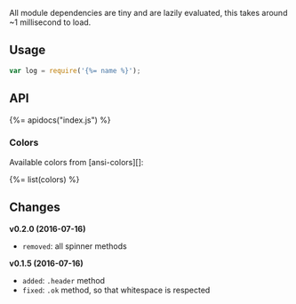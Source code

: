 All module dependencies are tiny and are lazily evaluated, this takes around ~1 millisecond to load.

## Usage

```js
var log = require('{%= name %}');
```

## API 

{%= apidocs("index.js") %}

### Colors
Available colors from [ansi-colors][]:

{%= list(colors) %}

## Changes

**v0.2.0 (2016-07-16)**

- `removed`: all spinner methods

**v0.1.5 (2016-07-16)**

- `added`: `.header` method
- `fixed`: `.ok` method, so that whitespace is respected
